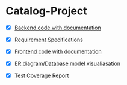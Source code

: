 # Catalog-Project
 
- [x] [Backend code with documentation](https://github.com/likhith1101/catalog-project/blob/main/api_documentation.md)
- [x] [Requirement Specifications](https://github.com/likhith1101/catalog-project/blob/main/README.md)
- [x] [Frontend code with documentation](file://wsl.localhost/Debian/home/likhith/catalog-git/catalog-project/catalog/frontend/documentation/modules.html)

- [x] [ER diagram/Database model visualiasation](https://github.com/likhith1101/catalog-project/blob/main/er-diagram.png)
- [x] [Test Coverage Report](https://github.com/likhith1101/catalog-project/blob/main/testreport.png)
 
